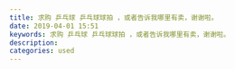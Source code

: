 ```yaml
---
title: 求购 乒乓球 乒乓球球拍 ，或者告诉我哪里有卖，谢谢啦。
date: 2019-04-01 15:51
keywords: 求购 乒乓球 乒乓球球拍 ，或者告诉我哪里有卖，谢谢啦。
description: 
categories: used
---
```

<td class="t_f" id="postmessage_3365531">

<img alt="" border="0" onclick="" onmouseover="" smilieid="131" src="static/image/smiley/default/lol.gif"/><img alt="" border="0" onclick="" onmouseover="" smilieid="131" src="static/image/smiley/default/lol.gif"/><img alt="" border="0" onclick="" onmouseover="" smilieid="131" src="static/image/smiley/default/lol.gif"/><img alt="" border="0" onclick="" onmouseover="" smilieid="131" src="static/image/smiley/default/lol.gif"/></td>
